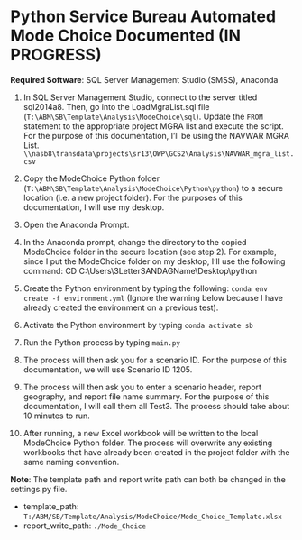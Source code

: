 # Python Service Bureau Automated Mode Choice Documented (IN PROGRESS)

**Required Software**: SQL Server Management Studio (SMSS), Anaconda

1. In SQL Server Management Studio, connect to the server titled sql2014a8. Then, go into the LoadMgraList.sql file (```T:\ABM\SB\Template\Analysis\ModeChoice\sql```). Update the ```FROM``` statement to the appropriate project MGRA list and execute the script. For the purpose of this documentation, I’ll be using the NAVWAR MGRA List. ```\\nasb8\transdata\projects\sr13\OWP\GCS2\Analysis\NAVWAR_mgra_list.csv```

2. Copy the ModeChoice Python folder (```T:\ABM\SB\Template\Analysis\ModeChoice\Python\python```) to a secure location (i.e. a new project folder). For the purposes of this documentation, I will use my desktop.

3. Open the Anaconda Prompt.

4. In the Anaconda prompt, change the directory to the copied ModeChoice folder in the secure location (see step 2). For example, since I put the ModeChoice folder on my desktop, I’ll use the following command: CD C:\Users\3LetterSANDAGName\Desktop\python

5. Create the Python environment by typing the following: ```conda env create -f environment.yml``` (Ignore the warning below because I have already created the environment on a previous test).

6. Activate the Python environment by typing ```conda activate sb```

7. Run the Python process by typing ```main.py```

8. The process will then ask you for a scenario ID. For the purpose of this documentation, we will use Scenario ID 1205.

9. The process will then ask you to enter a scenario header, report geography, and report file name summary. For the purpose of this documentation, I will call them all Test3. The process should take about 10 minutes to run.

10. After running, a new Excel workbook will be written to the local ModeChoice Python folder. The process will overwrite any existing workbooks that have already been created in the project folder with the same naming convention.

**Note**: The template path and report write path can both be changed in the settings.py file. 
  * template_path: ```T:/ABM/SB/Template/Analysis/ModeChoice/Mode_Choice_Template.xlsx```
  * report_write_path:  ```./Mode_Choice```

